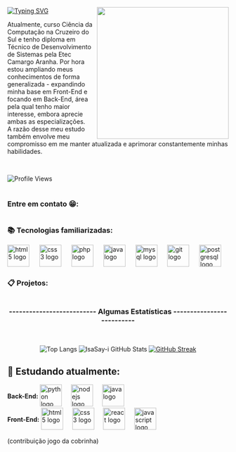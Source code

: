 <p>
  <img align="right" src="https://raw.githubusercontent.com/IsaSay-i/IsaSay-i/main/src/hollow-knight-spin.gif" width="300px" height="300px">
</p>

<a href="https://git.io/typing-svg"><img src="https://readme-typing-svg.demolab.com?font=Gemunu+Libre&weight=600&size=36&letterSpacing=1px&duration=3000&pause=1500&color=FFFFFF&background=FF4100E4&vCenter=true&width=520&height=60&lines=HELLO_POVO!%F0%9F%91%8B;Sou+a+Isabelle+Sayuri+Isa+%3AD" alt="Typing SVG" /></a>
<p align="left">
  Atualmente, curso Ciência da Computação na Cruzeiro do Sul e tenho diploma  
  em Técnico de Desenvolvimento de Sistemas pela Etec Camargo Aranha. 
  Por hora estou ampliando meus conhecimentos de forma generalizada - expandindo minha base em Front-End e focando em  
  Back-End, área pela qual tenho maior interesse, embora aprecie ambas as especializações. <br> 
  A razão desse meu estudo também envolve meu compromisso em me manter atualizada e aprimorar constantemente minhas habilidades.
</p> <br>

![Profile Views](https://komarev.com/ghpvc/?username=IsaSay-i&color=blue)

#

<h3>Entre em contato 😁:</h3>

#

<h3>📚 Tecnologias familiarizadas: </h3>
<div align="left">
  <img src="https://cdn.jsdelivr.net/gh/devicons/devicon/icons/html5/html5-original.svg" height="50" alt="html5 logo"  />
  <img width="15" />
  <img src="https://cdn.jsdelivr.net/gh/devicons/devicon/icons/css3/css3-original.svg" height="50" alt="css3 logo"  />
  <img width="15" />
  <img src="https://raw.githubusercontent.com/devicons/devicon/refs/tags/v2.16.0/icons/php/php-original.svg" height="50" alt="php logo"  />
  <img width="15" />
  <img src="https://cdn.jsdelivr.net/gh/devicons/devicon/icons/java/java-original.svg" height="50" alt="java logo"  />
  <img width="15" />
  <img src="https://cdn.jsdelivr.net/gh/devicons/devicon/icons/mysql/mysql-original.svg" height="50" alt="mysql logo"  />
  <img width="15" />
  <img src="https://raw.githubusercontent.com/devicons/devicon/refs/tags/v2.16.0/icons/git/git-original.svg" height="50" alt="git logo"  />
  <img width="15" />
  <img src="https://cdn.jsdelivr.net/gh/devicons/devicon/icons/postgresql/postgresql-original.svg" height="50" alt="postgresql logo"  />
</div>


<h3>📋 Projetos: </h3>

#

<div style="text-align: center;" align="center">

<h3>--------------------------    Algumas Estatísticas    --------------------------</h3> <br>

![Top Langs](https://github-readme-stats.vercel.app/api/top-langs/?username=IsaSay-i&size_weight=0.5&count_weight=0.5&theme=swift) 
![IsaSay-i GitHub Stats](https://github-readme-stats.vercel.app/api?username=IsaSay-i&show_icons=true&theme=codeSTACKr)
[![GitHub Streak](https://streak-stats.demolab.com?user=IsaSay-i&locale=pt_BR&card_width=465)](https://git.io/streak-stats)

</div>


## 🌱 Estudando atualmente:

<div align="left">
  <div>
    <span style="display: inline-block; vertical-align: middle;">
      <strong>Back-End:</strong>
    </span>
    <span style="display: inline-block; vertical-align: middle;">
      <img src="https://raw.githubusercontent.com/devicons/devicon/refs/tags/v2.16.0/icons/python/python-original.svg" height="50" alt="python logo" />
      <img width="13" />
      <img src="https://raw.githubusercontent.com/devicons/devicon/refs/tags/v2.16.0/icons/nodejs/nodejs-original-wordmark.svg" height="50" alt="nodejs logo" />
      <img width="13" />
      <img src="https://cdn.jsdelivr.net/gh/devicons/devicon/icons/java/java-original.svg" height="50" alt="java logo" />
    </span>
  </div>
  <div>
    <span style="display: inline-block; vertical-align: middle;">
      <strong>Front-End:</strong>
    </span>
    <span style="display: inline-block; vertical-align: middle;">
      <img src="https://cdn.jsdelivr.net/gh/devicons/devicon/icons/html5/html5-original.svg" height="50" alt="html5 logo" />
      <img width="13" />
      <img src="https://cdn.jsdelivr.net/gh/devicons/devicon/icons/css3/css3-original.svg" height="50" alt="css3 logo" />
      <img width="13" />
      <img src="https://cdn.jsdelivr.net/gh/devicons/devicon/icons/react/react-original.svg" height="50" alt="react logo" />
      <img width="13" />
      <img src="https://cdn.jsdelivr.net/gh/devicons/devicon/icons/javascript/javascript-plain.svg" height="50" alt="javascript logo" />
    </span>
  </div>
</div>

(contribuição jogo da cobrinha)
